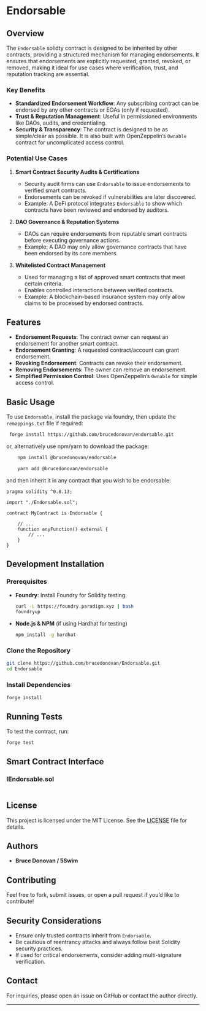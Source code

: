# Endorsable 

## Overview

The `Endorsable` solidty contract is designed to be inherited by other contracts, providing a structured mechanism for managing endorsements. It ensures that endorsements are explicitly requested, granted, revoked, or removed, making it ideal for use cases where verification, trust, and reputation tracking are essential.

### **Key Benefits**

- **Standardized Endorsement Workflow**: Any subscribing contract can be endorsed by any other contracts or EOAs (only if requested).
- **Trust & Reputation Management**: Useful in permissioned environments like DAOs, audits, and credentialing.
- **Security & Transparency**: The contract is designed to be as simple/clear as possible. It is also built with OpenZeppelin’s `Ownable` contract for uncomplicated access control.

### **Potential Use Cases**

1. **Smart Contract Security Audits & Certifications**

   - Security audit firms can use `Endorsable` to issue endorsements to verified smart contracts.
   - Endorsements can be revoked if vulnerabilities are later discovered.
   - Example: A DeFi protocol integrates `Endorsable` to show which contracts have been reviewed and endorsed by auditors.

2. **DAO Governance & Reputation Systems**

   - DAOs can require endorsements from reputable smart contracts before executing governance actions.
   - Example: A DAO may only allow governance contracts that have been endorsed by its core members.

3. **Whitelisted Contract Management**

   - Used for managing a list of approved smart contracts that meet certain criteria.
   - Enables controlled interactions between verified contracts.
   - Example: A blockchain-based insurance system may only allow claims to be processed by endorsed contracts.

## Features

- **Endorsement Requests**: The contract owner can request an endorsement for another smart contract.
- **Endorsement Granting**: A requested contract/account can grant endorsement.
- **Revoking Endorsement**: Contracts can revoke their endorsement.
- **Removing Endorsements**: The owner can remove an endorsement.
- **Simplified Permission Control**: Uses OpenZeppelin’s `Ownable` for simple access control.

## Basic Usage

To use `Endorsable`, install the package via foundry, then update the `remappings.txt` file if required:
```sh
 forge install https://github.com/brucedonovan/endorsable.git
```

or, alternatively use npm/yarn to download the package:
```sh
    npm install @brucedonovan/endorsable
```
```sh
    yarn add @brucedonovan/endorsable
```

and then inherit it in any contract that you wish to be endorsable:

```solidity
pragma solidity ^0.8.13;

import "./Endorsable.sol";

contract MyContract is Endorsable {

    // ...
    function anyFunction() external {
        // ... 
    }
}
```

## Development Installation

### Prerequisites

- **Foundry**: Install Foundry for Solidity testing.
  ```sh
  curl -L https://foundry.paradigm.xyz | bash
  foundryup
  ```
- **Node.js & NPM** (if using Hardhat for testing)
  ```sh
  npm install -g hardhat
  ```

### Clone the Repository

```sh
git clone https://github.com/brucedonovan/Endorsable.git
cd Endorsable
```
 
### Install Dependencies

```sh
forge install
```

## Running Tests

To test the contract, run:

```sh
forge test
```

## Smart Contract Interface

### **IEndorsable.sol**

```solidity

```

## License

This project is licensed under the MIT License. See the [LICENSE](LICENSE) file for details.

## Authors

- **Bruce Donovan / 5Swim**

## Contributing

Feel free to fork, submit issues, or open a pull request if you’d like to contribute!

## Security Considerations

- Ensure only trusted contracts inherit from `Endorsable`.
- Be cautious of reentrancy attacks and always follow best Solidity security practices.
- If used for critical endorsements, consider adding multi-signature verification.

## Contact

For inquiries, please open an issue on GitHub or contact the author directly.

---